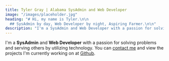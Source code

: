 ```yaml
---
title: Tyler Gray | Alabama SysAdmin and Web Developer
image: "/images/placeholder.jpg"
heading: "# Hi, my name is Tyler.\n\n
  ## SysAdmin by day, Web Developer by night, Aspiring Farmer.\n\n"
description: "I'm a SysAdmin and Web Developer with a passion for solving problems and serving others by utilizing technology."
---
```

 I'm a **SysAdmin** and **Web Developer** with a passion for solving problems and serving others by utilizing technology. You can [contact me](/contact) and view the projects I'm currently working on at [Github](https://github.com/jtgry).